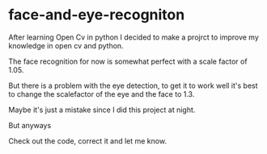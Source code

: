 # face-and-eye-recogniton

After learning Open Cv in python I decided to make a projrct to improve my knowledge in open cv and python.

The face recognition for now is somewhat perfect with a scale factor of 1.05.

But there is a problem with the eye detection, to get it to work well it's best to change the scalefactor of the eye and the face to 1.3.

Maybe it's just a mistake since I did this project at night. 

But anyways

Check out the code, correct it and let me know.
